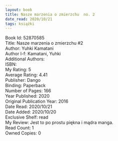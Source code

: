 ```yaml
---
layout: book
title: Nasze marzenia o zmierzchu  no. 2
date_read: 2020/10/21
tags: książki
---
```


Book Id: 52870585<br />
Title: Nasze marzenia o zmierzchu #2<br />
Author: Yuhki Kamatani<br />
Author l-f: Kamatani, Yuhki<br />
Additional Authors: <br />
ISBN: <br />
My Rating: 5<br />
Average Rating: 4.41<br />
Publisher: Dango<br />
Binding: Paperback<br />
Number of Pages: 166<br />
Year Published: 2020<br />
Original Publication Year: 2016<br />
Date Read: 2020/10/21<br />
Date Added: 2020/10/20<br />
Exclusive Shelf: read<br />
My Review: Jest to po prostu piękna i mądra manga.<br />
Read Count: 1<br />
Owned Copies: 0<br />


